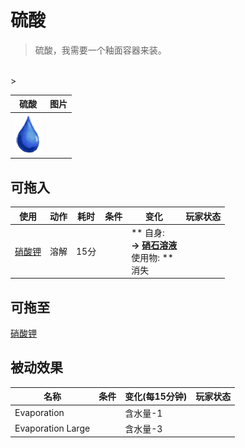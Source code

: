 # 硫酸  
> 硫酸，我需要一个釉面容器来装。  
<br>  
>   
  
  硫酸  |   图片   
 ----  |  ----:   
   |  <img decoding="async" src="Sprite/Thirst.png" href="a.md" style="max-width:300px;max-height:300px;">   
  
## 可拖入  
使用  |  动作  |  耗时  |  条件  |  变化  |  玩家状态  
----  |  ----  |  ----  |  ----  |  ----  |  ----  
[硝酸钾](Saltpeter.md)  |  溶解  |  15分  |    |  ** 自身: **<br>→ [硝石溶液](LQ_DissolvedNiter.md)<br>** 使用物: **<br>消失  |    
## 可拖至  
[硝酸钾](Saltpeter.md)  
## 被动效果  
名称  |  条件  |  变化(每15分钟)  |  玩家状态  
----  |  ----  |  ----  |  ----  
Evaporation  |    |  含水量-1  |    
Evaporation Large  |    |  含水量-3  |    
